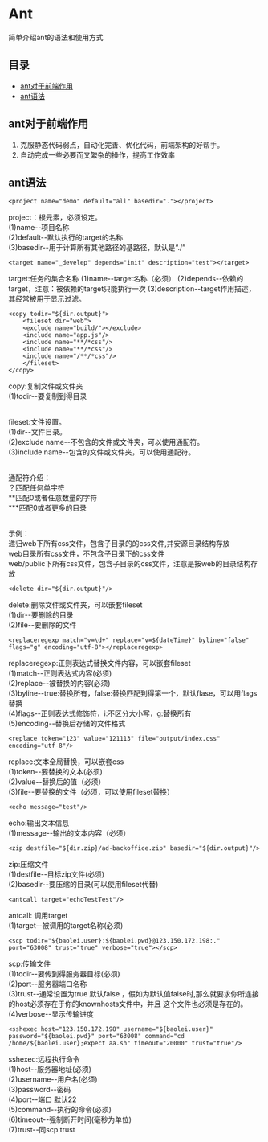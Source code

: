 # Ant

简单介绍ant的语法和使用方式

##	目录

*	[ant对于前端作用](#ant对于前端作用)
*	[ant语法](#ant常用语法)

##	ant对于前端作用

1.  克服静态代码弱点，自动化完善、优化代码，前端架构的好帮手。
2.	自动完成一些必要而又繁杂的操作，提高工作效率

## ant语法

    <project name="demo" default="all" basedir="."></project>
project：根元素，必须设定。<br/>
(1)name--项目名称<br/>
(2)default--默认执行的target的名称<br/>
(3)basedir--用于计算所有其他路径的基路径，默认是“./”<br/>

    <target name="_develep" depends="init" description="test"></target>
target:任务的集合名称
(1)name--target名称（必须）
(2)depends--依赖的target，注意：被依赖的target只能执行一次
(3)description--target作用描述，其经常被用于显示过滤。

    <copy todir="${dir.output}">
        <fileset dir="web">
        <exclude name="build/"></exclude>
        <include name="app.js"/>
        <include name="**/*css"/>
        <include name="**/*css"/>
        <include name="/**/*css"/>
        </fileset>
    </copy>
copy:复制文件或文件夹<br/>
(1)todir--要复制到得目录<br/><br/>

fileset:文件设置。<br/>
(1)dir--文件目录。<br/>
(2)exclude name--不包含的文件或文件夹，可以使用通配符。<br/>
(3)include name--包含的文件或文件夹，可以使用通配符。<br/><br/>

通配符介绍：<br/>
？匹配任何单字符<br/>
**匹配0或者任意数量的字符<br/>
***匹配0或者更多的目录<br/><br/>

示例：<br/>
<include name="**/*css"/> 递归web下所有css文件，包含子目录的的css文件,并安源目录结构存放<br/>
<include name="*css"/> web目录所有css文件，不包含子目录下的css文件<br/>
<include name="public/**/*.css"/>  web/public下所有css文件，包含子目录的css文件，注意是按web的目录结构存放<br/>

    <delete dir="${dir.output}"/>
delete:删除文件或文件夹，可以嵌套fileset<br/>
(1)dir--要删除的目录<br/>
(2)file--要删除的文件<br/>

    <replaceregexp match="v=\d+" replace="v=${dateTime}" byline="false" flags="g" encoding="utf-8"></replaceregexp>
replaceregexp:正则表达式替换文件内容，可以嵌套fileset<br/>
(1)match--正则表达式内容(必须)<br/>
(2)replace--被替换的内容(必须)<br/>
(3)byline--true:替换所有，false:替换匹配到得第一个，默认flase，可以用flags替换<br/>
(4)flags--正则表达式修饰符，i:不区分大小写，g:替换所有<br/>
(5)encoding--替换后存储的文件格式<br/>


    <replace token="123" value="121113" file="output/index.css" encoding="utf-8"/>
replace:文本全局替换，可以嵌套css<br/>
(1)token--要替换的文本(必须)<br/>
(2)value--替换后的值（必须）<br/>
(3)file--要替换的文件（必须，可以使用fileset替换）<br/>


    <echo message="test"/>
echo:输出文本信息<br/>
(1)message--输出的文本内容（必须）<br/>


    <zip destfile="${dir.zip}/ad-backoffice.zip" basedir="${dir.output}"/>
zip:压缩文件<br/>
(1)destfile--目标zip文件(必须)<br/>
(2)basedir--要压缩的目录(可以使用fileset代替)<br/>


    <antcall target="echoTestTest"/>
antcall: 调用target<br/>
(1)target--被调用的target名称(必须)<br/>


    <scp todir="${baolei.user}:${baolei.pwd}@123.150.172.198:." port="63008" trust="true" verbose="true"></scp>
scp:传输文件<br/>
(1)todir--要传到得服务器目标(必须)<br/>
(2)port--服务器端口名称<br/>
(3)trust--通常设置为true 默认false ，假如为默认值false时,那么就要求你所连接的host必须存在于你的knownhosts文件中，并且 这个文件也必须是存在的。<br/>
(4)verbose--显示传输进度<br/>



    <sshexec host="123.150.172.198" username="${baolei.user}" password="${baolei.pwd}" port="63008" command="cd /home/${baolei.user};expect aa.sh" timeout="20000" trust="true"/>
sshexec:远程执行命令<br/>
(1)host--服务器地址(必须)<br/>
(2)username--用户名(必须)<br/>
(3)password--密码<br/>
(4)port--端口 默认22<br/>
(5)command--执行的命令(必须)<br/>
(6)timeout--强制断开时间(毫秒为单位)<br/>
(7)trust--同scp.trust<br/>